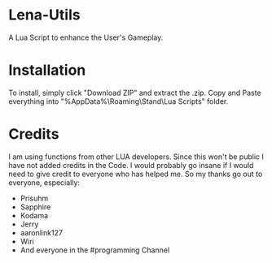# Lena-Utils
A Lua Script to enhance the User's Gameplay.

# Installation
To install, simply click "Download ZIP" and extract the .zip. Copy and Paste everything into "%AppData%\Roaming\Stand\Lua Scripts" folder.

# Credits
I am using functions from other LUA developers. Since this won't be public I have not added credits in the Code. I would probably go insane if I would need to give credit to everyone who has helped me.
So my thanks go out to everyone, especially:
- Prisuhm
- Sapphire
- Kodama
- Jerry
- aaronlink127
- Wiri
- And everyone in the #programming Channel